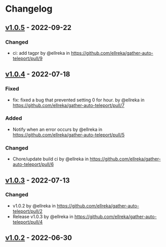# Changelog

## [v1.0.5](https://github.com/ellreka/gather-auto-teleport/compare/v1.0.4...v1.0.5) - 2022-09-22
### Changed
- ci: add tagpr by @ellreka in https://github.com/ellreka/gather-auto-teleport/pull/9

## [v1.0.4](https://github.com/ellreka/gather-auto-teleport/compare/v1.0.3...v1.0.4) - 2022-07-18
### Fixed
- fix: fixed a bug that prevented setting 0 for hour. by @ellreka in https://github.com/ellreka/gather-auto-teleport/pull/7
### Added
- Notify when an error occurs by @ellreka in https://github.com/ellreka/gather-auto-teleport/pull/5
### Changed
- Chore/update build ci by @ellreka in https://github.com/ellreka/gather-auto-teleport/pull/6

## [v1.0.3](https://github.com/ellreka/gather-auto-teleport/compare/v1.0.2...v1.0.3) - 2022-07-13
### Changed
- v1.0.2 by @ellreka in https://github.com/ellreka/gather-auto-teleport/pull/2
- Release v1.0.3 by @ellreka in https://github.com/ellreka/gather-auto-teleport/pull/4

## [v1.0.2](https://github.com/ellreka/gather-auto-teleport/commits/v1.0.2) - 2022-06-30

